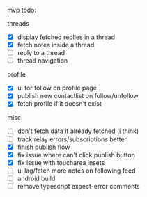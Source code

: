 mvp todo:

threads

- [x] display fetched replies in a thread
- [x] fetch notes inside a thread
- [ ] reply to a thread
- [ ] thread navigation

profile

- [x] ui for follow on profile page
- [x] publish new contactlist on follow/unfollow
- [x] fetch profile if it doesn't exist

misc

- [ ] don't fetch data if already fetched (i think)
- [ ] track relay errors/subscriptions better
- [x] finish publish flow
- [x] fix issue where can't click publish button
- [x] fix issue with toucharea insets
- [ ] ui lag/fetch more notes on following feed
- [ ] android build
- [ ] remove typescript expect-error comments
